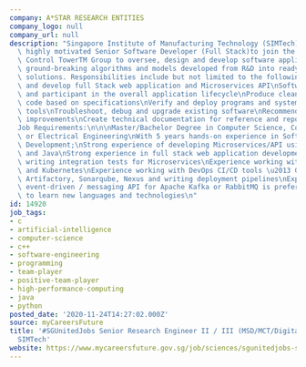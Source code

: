 ```yaml
---
company: A*STAR RESEARCH ENTITIES
company_logo: null
company_url: null
description: "Singapore Institute of Manufacturing Technology (SIMTech) is seeking\
  \ highly motivated Senior Software Developer (Full Stack)to join the Manufacturing\
  \ Control TowerTM Group to oversee, design and develop software applications, turning\
  \ ground-breaking algorithms and models developed from R&D into ready-to-use software\
  \ solutions. Responsibilities include but not limited to the following:\n\nDesign\
  \ and develop full Stack web application and Microservices API\nSoftware Integration\
  \ and participant in the overall application lifecycle\nProduce clean, efficient\
  \ code based on specifications\nVerify and deploy programs and systems using CI/CD\
  \ tools\nTroubleshoot, debug and upgrade existing software\nRecommend and execute\
  \ improvements\nCreate technical documentation for reference and reporting\n\n\n\
  Job Requirements:\n\n\nMaster/Bachelor Degree in Computer Science, Computer Engineer\
  \ or Electrical Engineering\nWith 5 years hands-on experience in Software Application\
  \ Development;\nStrong experience of developing Microservices/API using C#, .NET\
  \ and Java\nStrong experience in full stack web application development\nExperience\
  \ writing integration tests for Microservices\nExperience working with Docker containers\
  \ and Kubernetes\nExperience working with DevOps CI/CD tools \u2013 Git, Jenkins,\
  \ Artifactory, Sonarqube, Nexus and writing deployment pipelines\nExperience building\
  \ event-driven / messaging API for Apache Kafka or RabbitMQ is preferred\nAbility\
  \ to learn new languages and technologies\n"
id: 14920
job_tags:
- c
- artificial-intelligence
- computer-science
- c++
- software-engineering
- programming
- team-player
- positive-team-player
- high-performance-computing
- java
- python
posted_date: '2020-11-24T14:27:02.000Z'
source: myCareersFuture
title: '#SGUnitedJobs Senior Research Engineer II / III (MSD/MCT/Digitalisation),
  SIMTech'
website: https://www.mycareersfuture.gov.sg/job/sciences/sgunitedjobs-senior-research-engineer-ii-iii-simtech-astar-research-entities-66c209a0ebbf62480b5745c429a1cd48
---
```

